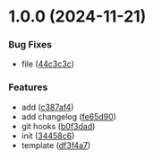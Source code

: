 # 1.0.0 (2024-11-21)


### Bug Fixes

* file ([44c3c3c](https://github.com/QinZhen001/qz-template/commit/44c3c3c56d93c4c96ace39a45341f588ddba0f94))


### Features

* add ([c387af4](https://github.com/QinZhen001/qz-template/commit/c387af4a190611bed22210557df9294ca87d4766))
* add changelog ([fe65d90](https://github.com/QinZhen001/qz-template/commit/fe65d9062b209a1649e167c9b92f85c659a4b1e0))
* git hooks ([b0f3dad](https://github.com/QinZhen001/qz-template/commit/b0f3dada644a3b3426418f1be5dd5aca460688e5))
* init ([34458c6](https://github.com/QinZhen001/qz-template/commit/34458c61d821dbe3b8c14a4478618ca047daf884))
* template ([df3f4a7](https://github.com/QinZhen001/qz-template/commit/df3f4a7de198742c59ed705cdd58698654a7f879))



